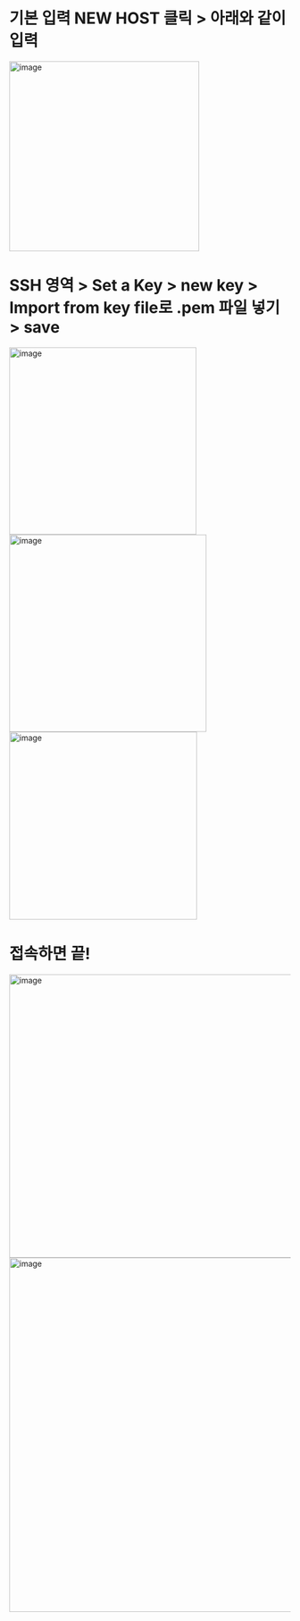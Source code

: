 
# 기본 입력 NEW HOST 클릭 > 아래와 같이 입력
<img width="340" alt="image" src="https://user-images.githubusercontent.com/74396651/230589612-642eca68-c2ca-4061-8141-00faa6ff9c09.png">

# SSH 영역 > Set a Key > new key > Import from key file로 .pem 파일 넣기 > save

<img width="335" alt="image" src="https://user-images.githubusercontent.com/74396651/230589892-0893b7ef-e5b3-48c1-937e-0e11513ff841.png">

<img width="353" alt="image" src="https://user-images.githubusercontent.com/74396651/230589861-b2d5f06e-5b30-453c-b758-74769ab2871b.png">

<img width="336" alt="image" src="https://user-images.githubusercontent.com/74396651/230589839-785a0562-7a0d-438c-b529-514d3df12bb7.png">

# 접속하면 끝!

<img width="507" alt="image" src="https://user-images.githubusercontent.com/74396651/230589942-2e825bfb-83cf-44b5-9254-e5be13d73a01.png">

<img width="634" alt="image" src="https://user-images.githubusercontent.com/74396651/230590021-b2cdcf47-860d-4f9b-9d17-455ba049f06c.png">
